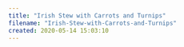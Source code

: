 ```yaml
---
title: "Irish Stew with Carrots and Turnips"
filename: "Irish-Stew-with-Carrots-and-Turnips"
created: 2020-05-14 15:03:10
---
```

